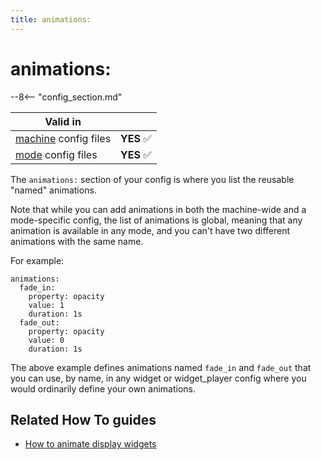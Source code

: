 ```yaml
---
title: animations:
---
```


# animations:


--8<-- "config_section.md"

| Valid in | |
|-----|:----:|
|[machine](instructions/machine_config.md) config files |**YES** :white_check_mark:|
|[mode](instructions/mode_config.md) config files|**YES** :white_check_mark:|

The `animations:` section of your config is where you list the reusable
"named" animations.

Note that while you can add animations in both the machine-wide and a
mode-specific config, the list of animations is global, meaning that any
animation is available in any mode, and you can't have two different
animations with the same name.

For example:

``` mpf-config
animations:
  fade_in:
    property: opacity
    value: 1
    duration: 1s
  fade_out:
    property: opacity
    value: 0
    duration: 1s
```

The above example defines animations named `fade_in` and `fade_out` that
you can use, by name, in any widget or widget_player config where you
would ordinarily define your own animations.

## Related How To guides

* [How to animate display widgets](../mc/widgets/animation.md)

